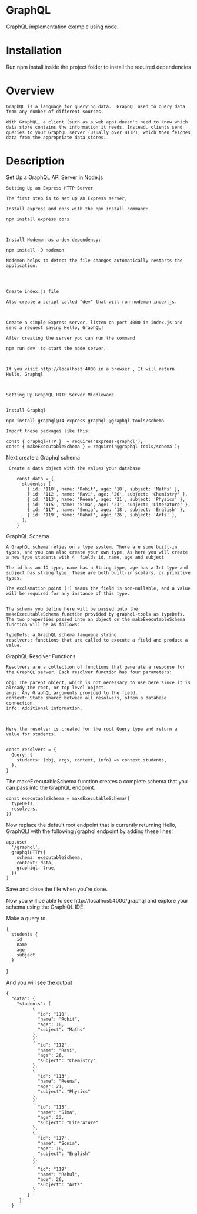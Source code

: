 # GraphQL
GraphQL implementation example using node.

# Installation

Run npm install inside the project folder to install the required dependencies

# Overview 

    GraphQL is a language for querying data.  GraphQL used to query data from any number of different sources.

    With GraphQL, a client (such as a web app) doesn't need to know which data store contains the information it needs. Instead, clients send queries to your GraphQL server (usually over HTTP), which then fetches data from the appropriate data stores.


# Description

Set Up a GraphQL API Server in Node.js 


    Setting Up an Express HTTP Server  

    The first step is to set up an Express server, 

    Install express and cors with the npm install command:

    npm install express cors



    Install Nodemon as a dev dependency:

    npm install -D nodemon

    Nodemon helps to detect the file changes automatically restarts the application. 




    Create index.js file

    Also create a script called "dev" that will run nodemon index.js. 



    Create a simple Express server, listen on port 4000 in index.js and send a request saying Hello, GraphQL!

    After creating the server you can run the command 
 
    npm run dev  to start the node server.
    


    If you visit http://localhost:4000 in a browser , It will return Hello, Graphql



    Setting Up GraphQL HTTP Server Middleware
   

    Install Graphql 

    npm install graphql@14 express-graphql @graphql-tools/schema  

    Import these packages like this: 

    const { graphqlHTTP }  = require('express-graphql');
    const { makeExecutableSchema } = require('@graphql-tools/schema'); 




   Next create a Graphql schema 

     Create a data object with the values your database 

        const data = {
          students: [
            { id: '110', name: 'Rohit', age: '18', subject: 'Maths' },
            { id: '112', name: 'Ravi', age: '26', subject: 'Chemistry' },
            { id: '113', name: 'Reena', age: '21', subject: 'Physics' },
            { id: '115', name: 'Sima', age: '23', subject: 'Literature' },
            { id: '117', name: 'Sonia', age: '18', subject: 'English' },
            { id: '119', name: 'Rahul', age: '26', subject: 'Arts' },
          ],
        }  



GraphQL Schema 

    A GraphQL schema relies on a type system. There are some built-in types, and you can also create your own type. As here you will create a new type students with 4  fields id, name, age and subject

    The id has an ID type, name has a String type, age has a Int type and subject has string type. These are both built-in scalars, or primitive types. 

    The exclamation point (!) means the field is non-nullable, and a value will be required for any instance of this type.


    The schema you define here will be passed into the makeExecutableSchema function provided by graphql-tools as typeDefs. The two properties passed into an object on the makeExecutableSchema function will be as follows:

    typeDefs: a GraphQL schema language string.
    resolvers: functions that are called to execute a field and produce a value.




GraphQL Resolver Functions


    Resolvers are a collection of functions that generate a response for the GraphQL server. Each resolver function has four parameters:

    obj: The parent object, which is not necessary to use here since it is already the root, or top-level object.
    args: Any GraphQL arguments provided to the field.
    context: State shared between all resolvers, often a database connection.
    info: Additional information.



    Here the resolver is created for the root Query type and return a value for students.  


    const resolvers = {
      Query: {
        students: (obj, args, context, info) => context.students,
      },
    }



The makeExecutableSchema function creates a complete schema that you can pass into the GraphQL endpoint. 

    const executableSchema = makeExecutableSchema({
      typeDefs,
      resolvers,
    })


Now replace the default root endpoint that is currently returning Hello, GraphQL! with the following /graphql endpoint by adding these  lines:

    app.use(
      '/graphql',
      graphqlHTTP({
        schema: executableSchema,
        context: data,
        graphiql: true,
      })
    )



Save and close the file when you’re done.



Now you will be able to see http://localhost:4000/graphql and explore your schema using the GraphiQL IDE.




Make a query to 

    {
      students {
        id
        name
        age
        subject
      }
   }



And you will see the output 

    {
      "data": {
        "students": [
              {
                "id": "110",
                "name": "Rohit",
                "age": 18,
                "subject": "Maths"
              },
              {
                "id": "112",
                "name": "Ravi",
                "age": 26,
                "subject": "Chemistry"
              },
              {
                "id": "113",
                "name": "Reena",
                "age": 21,
                "subject": "Physics"
              },
              {
                "id": "115",
                "name": "Sima",
                "age": 23,
                "subject": "Literature"
              },
              {
                "id": "117",
                "name": "Sonia",
                "age": 18,
                "subject": "English"
              },
              {
                "id": "119",
                "name": "Rahul",
                "age": 26,
                "subject": "Arts"
              }
            ]
         }
      }




